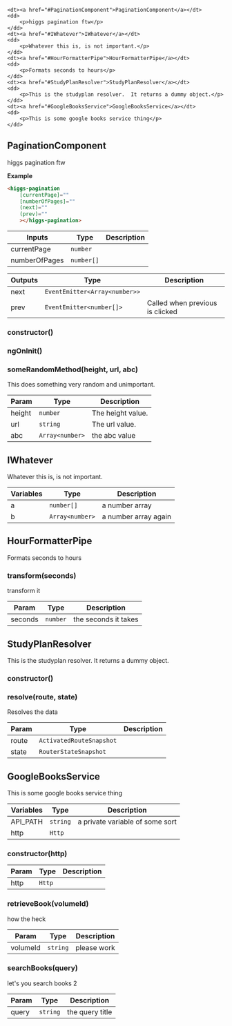 <dl>

    <dt><a href="#PaginationComponent">PaginationComponent</a></dt>
    <dd>
        <p>higgs pagination ftw</p>
    </dd>
    <dt><a href="#IWhatever">IWhatever</a></dt>
    <dd>
        <p>Whatever this is, is not important.</p>
    </dd>
    <dt><a href="#HourFormatterPipe">HourFormatterPipe</a></dt>
    <dd>
        <p>Formats seconds to hours</p>
    </dd>
    <dt><a href="#StudyPlanResolver">StudyPlanResolver</a></dt>
    <dd>
        <p>This is the studyplan resolver.  It returns a dummy object.</p>
    </dd>
    <dt><a href="#GoogleBooksService">GoogleBooksService</a></dt>
    <dd>
        <p>This is some google books service thing</p>
    </dd>

</dl>



<a name="PaginationComponent"></a>

## PaginationComponent
higgs pagination ftw

**Example**
```html
<higgs-pagination 
	[currentPage]=""
	[numberOfPages]=""
	(next)=""
	(prev)=""
	></higgs-pagination>
```
| Inputs | Type | Description |
| --- | --- | --- |
| currentPage | <code>number</code> | 
| numberOfPages | <code>number[]</code> | 

| Outputs | Type | Description |
| --- | --- | --- |
| next | <code>EventEmitter&lt;Array&lt;number&gt;&gt;</code> | 
| prev | <code>EventEmitter&lt;number[]&gt;</code> | Called when previous is clicked


### constructor()

### ngOnInit()

### someRandomMethod(height, url, abc)
This does something very random and unimportant.

| Param | Type | Description |
| --- | --- | --- |
| height | <code>number</code> | The height value.
| url | <code>string</code> | The url value.
| abc | <code>Array&lt;number&gt;</code> | the abc value




<a name="IWhatever"></a>

## IWhatever
Whatever this is, is not important.




| Variables | Type | Description |
| --- | --- | --- |
| a | <code>number[]</code> | a number array
| b | <code>Array&lt;number&gt;</code> | a number array again



<a name="HourFormatterPipe"></a>

## HourFormatterPipe
Formats seconds to hours





### transform(seconds)
transform it

| Param | Type | Description |
| --- | --- | --- |
| seconds | <code>number</code> | the seconds it takes




<a name="StudyPlanResolver"></a>

## StudyPlanResolver
This is the studyplan resolver.  It returns a dummy object.





### constructor()

### resolve(route, state)
Resolves the data

| Param | Type | Description |
| --- | --- | --- |
| route | <code>ActivatedRouteSnapshot</code> | 
| state | <code>RouterStateSnapshot</code> | 



<a name="GoogleBooksService"></a>

## GoogleBooksService
This is some google books service thing




| Variables | Type | Description |
| --- | --- | --- |
| API_PATH | <code>string</code> | a private variable of some sort
| http | <code>Http</code> | 

### constructor(http)
| Param | Type | Description |
| --- | --- | --- |
| http | <code>Http</code> | 

### retrieveBook(volumeId)
how the heck

| Param | Type | Description |
| --- | --- | --- |
| volumeId | <code>string</code> | please work


### searchBooks(query)
let's you search books 2

| Param | Type | Description |
| --- | --- | --- |
| query | <code>string</code> | the query title




